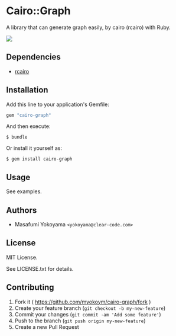 # Cairo::Graph

A library that can generate graph easily, by cairo (rcairo) with Ruby.

![](http://myokoym.net/public/graph-by-rcairo.png)

## Dependencies

* [rcairo](http://rcairo.github.io/)

## Installation

Add this line to your application's Gemfile:

```ruby
gem "cairo-graph"
```

And then execute:

    $ bundle

Or install it yourself as:

    $ gem install cairo-graph

## Usage

See examples.

## Authors

* Masafumi Yokoyama `<yokoyama@clear-code.com>`

## License

MIT License.

See LICENSE.txt for details.

## Contributing

1. Fork it ( https://github.com/myokoym/cairo-graph/fork )
2. Create your feature branch (`git checkout -b my-new-feature`)
3. Commit your changes (`git commit -am 'Add some feature'`)
4. Push to the branch (`git push origin my-new-feature`)
5. Create a new Pull Request
